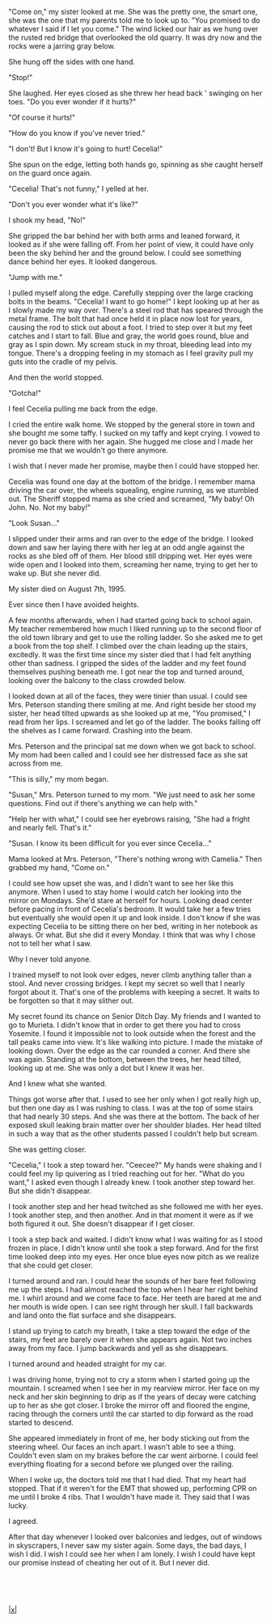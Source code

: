"Come on," my sister looked at me. She was the pretty one, the smart one, she was the one that my parents told me to look up to. "You promised to do whatever I said if I let you come." The wind licked our hair as we hung over the rusted red bridge that overlooked the old quarry. It was dry now and the rocks were a jarring gray below.

She hung off the sides with one hand.

"Stop!"

She laughed. Her eyes closed as she threw her head back ' swinging on her toes. "Do you ever wonder if it hurts?"

"Of course it hurts!"

"How do you know if you've never tried."

"I don't! But I know it's going to hurt! Cecelia!"

She spun on the edge, letting both hands go, spinning as she caught herself on the guard once again.

"Cecelia! That's not funny," I yelled at her.

"Don't you ever wonder what it's like?"

I shook my head, "No!"

She gripped the bar behind her with both arms and leaned forward, it looked as if she were falling off. From her point of view, it could have only been the sky behind her and the ground below. I could see something dance behind her eyes. It looked dangerous.

"Jump with me."

I pulled myself along the edge. Carefully stepping over the large cracking bolts in the beams. "Cecelia! I want to go home!" I kept looking up at her as I slowly made my way over. There's a steel rod that has speared through the metal frame. The bolt that had once held it in place now lost for years, causing the rod to stick out about a foot. I tried to step over it but my feet catches and I start to fall. Blue and gray, the world goes round, blue and gray as I spin down. My scream stuck in my throat, bleeding lead into my tongue. There's a dropping feeling in my stomach as I feel gravity pull my guts into the cradle of my pelvis.

And then the world stopped.

"Gotcha!"

I feel Cecelia pulling me back from the edge.

I cried the entire walk home. We stopped by the general store in town and she bought me some taffy. I sucked on my taffy and kept crying. I vowed to never go back there with her again. She hugged me close and I made her promise me that we wouldn't go there anymore.

I wish that I never made her promise, maybe then I could have stopped her.

Cecelia was found one day at the bottom of the bridge. I remember mama driving the car over, the wheels squealing, engine running, as we stumbled out. The Sheriff stopped mama as she cried and screamed, "My baby! Oh John. No. Not my baby!"

"Look Susan..."

I slipped under their arms and ran over to the edge of the bridge. I looked down and saw her laying there with her leg at an odd angle against the rocks as she bled off of them. Her blood still dripping wet. Her eyes were wide open and I looked into them, screaming her name, trying to get her to wake up. But she never did.

My sister died on August 7th, 1995.

Ever since then I have avoided heights.

A few months afterwards, when I had started going back to school again. My teacher remembered how much I liked running up to the second floor of the old town library and get to use the rolling ladder.  So she asked me to get a book from the top shelf. I climbed over the chain leading up the stairs, excitedly. It was the first time since my sister died that I had felt anything other than sadness. I gripped the sides of the ladder and my feet found themselves pushing beneath me. I got near the top and turned around, looking over the balcony to the class crowded below.

I looked down at all of the faces, they were tinier than usual. I could see Mrs. Peterson standing there smiling at me. And right beside her stood my sister, her head tilted upwards as she looked up at me, "You promised," I read from her lips. I screamed and let go of the ladder. The books falling off the shelves as I came forward. Crashing into the beam.

Mrs. Peterson and the principal sat me down when we got back to school. My mom had been called and I could see her distressed face as she sat across from me.

"This is silly," my mom began.

"Susan," Mrs. Peterson turned to my mom. "We just need to ask her some questions. Find out if there's anything we can help with."

"Help her with what," I could see her eyebrows raising, "She had a fright and nearly fell. That's it."

"Susan. I know its been difficult for you ever since Cecelia..."

Mama looked at Mrs. Peterson, "There's nothing wrong with Camelia." Then grabbed my hand, "Come on."

I could see how upset she was, and I didn't want to see her like this anymore. When I used to stay home I would catch her looking into the mirror on Mondays. She'd stare at herself for hours. Looking dead center before pacing in front of Cecelia's bedroom. It would take her a few tries but eventually she would open it up and look inside. I don't know if she was expecting Cecelia to be sitting there on her bed, writing in her notebook as always. Or what. But she did it every Monday. I think that was why I chose not to tell her what I saw.

Why I never told anyone.

I trained myself to not look over edges, never climb anything taller than a stool. And never crossing bridges. I kept my secret so well that I nearly forgot about it. That's one of the problems with keeping a secret. It waits to be forgotten so that it may slither out.

My secret found its chance on Senior Ditch Day. My friends and I wanted to go to Murieta. I didn't know that in order to get there you had to cross Yosemite. I found it impossible not to look outside when the forest and the tall peaks came into view. It's like walking into picture. I made the mistake of looking down. Over the edge as the car rounded a corner. And there she was again. Standing at the bottom, between the trees, her head tilted, looking up at me. She was only a dot but I knew it was her.

And I knew what she wanted.

Things got worse after that. I used to see her only when I got really high up, but then one day as I was rushing to class. I was at the top of some stairs that had nearly 30 steps. And she was there at the bottom. The back of her exposed skull leaking brain matter over her shoulder blades. Her head tilted in such a way that as the other students passed I couldn't help but scream.

She was getting closer.

"Cecelia," I took a step toward her. "Ceecee?" My hands were shaking and I could feel my lip quivering as I tried reaching out for her. "What do you want," I asked even though I already knew. I took another step toward her. But she didn't disappear.

I took another step and her head twitched as she followed me with her eyes. I took another step, and then another. And in that moment it were as if we both figured it out. She doesn't disappear if I get closer.

I took a step back and waited. I didn't know what I was waiting for as I stood frozen in place. I didn't know until she took a step forward. And for the first time looked deep into my eyes. Her once blue eyes now pitch as we realize that she could get closer.

I turned around and ran. I could hear the sounds of her bare feet following me up the steps. I had almost reached the top when I hear her right behind me. I whirl around and we come face to face. Her teeth are bared at me and her mouth is wide open. I can see right through her skull. I fall backwards and land onto the flat surface and she disappears.

I stand up trying to catch my breath, I take a step toward the edge of the stairs, my feet are barely over it when she appears again. Not two inches away from my face. I jump backwards and yell as she disappears.

I turned around and headed straight for my car.

I was driving home, trying not to cry a storm when I started going up the mountain. I screamed when I see her in my rearview mirror. Her face on my neck and her skin beginning to drip as if the years of decay were catching up to her as she got closer. I broke the mirror off and floored the engine, racing through the corners until the car started to dip forward as the road started to descend.

She appeared immediately in front of me, her body sticking out from the steering wheel. Our faces an inch apart. I wasn't able to see a thing. Couldn't even slam on my brakes before the car went airborne. I could feel everything floating for a second before we plunged over the railing.

When I woke up, the doctors told me that I had died. That my heart had stopped. That if it weren't for the EMT that showed up, performing CPR on me until I broke 4 ribs. That I wouldn't have made it. They said that I was lucky.

I agreed.

After that day whenever I looked over balconies and ledges, out of windows in skyscrapers, I never saw my sister again. Some days, the bad days, I wish I did. I wish I could see her when I am lonely. I wish I could have kept our promise instead of cheating her out of it. But I never did.

&#x200B;

&#x200B;

[|x|](https://www.reddit.com/r/CornerCornea/comments/u6rx8n/subscribe/)